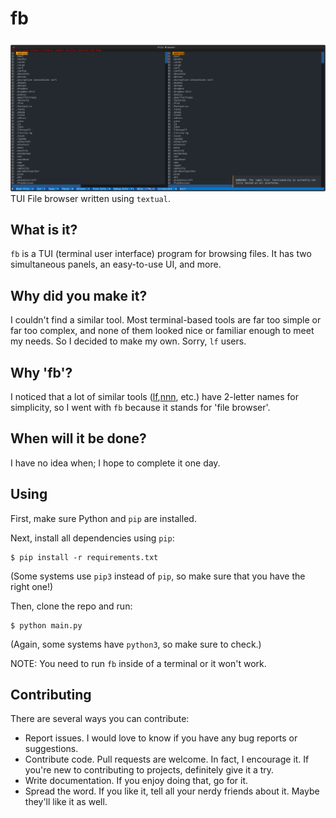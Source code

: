 # fb
![Screenshot of the app](screenshot.svg)
TUI File browser written using `textual`.
## What is it?
`fb` is a TUI (terminal user interface) program for browsing files. It has two simultaneous panels, an easy-to-use UI, and more.
## Why did you make it?
I couldn't find a similar tool. Most terminal-based tools are far too simple or far too complex, and none of them looked nice or familiar enough to meet my needs. So I decided to make my own. Sorry, `lf` users.
## Why 'fb'?
I noticed that a lot of similar tools ([lf](https://github.com/gokcehan/lf),[nnn](https://github.com/jarun/nnn), etc.) have 2-letter names for simplicity, so I went with `fb` because it stands for 'file browser'. 
## When will it be done?
I have no idea when; I hope to complete it one day.
## Using
First, make sure Python and `pip` are installed.

Next, install all dependencies using `pip`:
```
$ pip install -r requirements.txt
```
(Some systems use `pip3` instead of `pip`, so make sure that you have the right one!)

Then, clone the repo and run:
```
$ python main.py
```
(Again, some systems have `python3`, so make sure to check.)

NOTE: You need to run `fb` inside of a terminal or it won't work.
## Contributing
There are several ways you can contribute:
* Report issues. I would love to know if you have any bug reports or suggestions.
* Contribute code. Pull requests are welcome. In fact, I encourage it. If you're new to contributing to projects, definitely give it a try.
* Write documentation. If you enjoy doing that, go for it.
* Spread the word. If you like it, tell all your nerdy friends about it. Maybe they'll like it as well.
